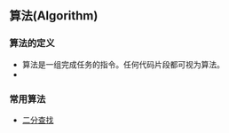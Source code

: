 ## 算法(Algorithm)

### 算法的定义

- 算法是一组完成任务的指令。任何代码片段都可视为算法。
- 

### 常用算法
- [二分查找](./base/binary-search.md)
